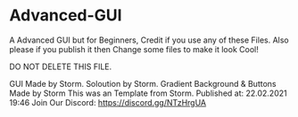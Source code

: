 # Advanced-GUI
A Advanced GUI but for Beginners, Credit if you use any of these Files. Also please if you publish it then Change some files to make it look Cool!



DO NOT DELETE THIS FILE.

GUI Made by Storm.
Soloution by Storm.
Gradient Background & Buttons Made by Storm
This was an Template from Storm.
Published at: 22.02.2021 19:46
Join Our Discord: https://discord.gg/NTzHrgUA
